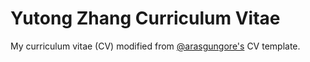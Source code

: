 # Yutong Zhang Curriculum Vitae

My curriculum vitae (CV) modified from [@arasgungore's](https://github.com/arasgungore)
CV template.
